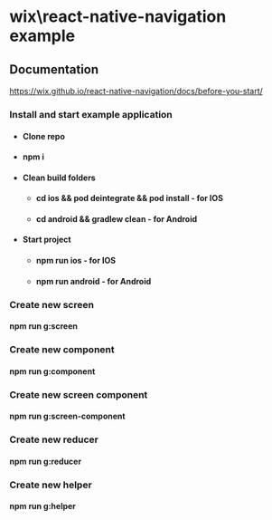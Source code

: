# wix\react-native-navigation example

## Documentation

https://wix.github.io/react-native-navigation/docs/before-you-start/

### Install and start example application

- #### Clone repo
- #### npm i
- #### Clean build folders
  - #### cd ios && pod deintegrate && pod install - for IOS
  - #### cd android && gradlew clean - for Android
- #### Start project 
    - #### npm run ios - for IOS
    - #### npm run android - for Android

### Create new screen
#### npm run g:screen

### Create new component
#### npm run g:component

### Create new screen component
#### npm run g:screen-component

### Create new reducer
#### npm run g:reducer

### Create new helper
#### npm run g:helper

<!-- # IOS

1 remove row from Podfile
- pod 'ReactNativeNavigation', :podspec => '../node_modules/react-native-navigation/ReactNativeNavigation.podspec'

2 change AppDelegate.h AppDelegate.m

# Android

1 Update android/build.gradle
2 Update MainActivity.java
3 Update MainApplication.java -->
